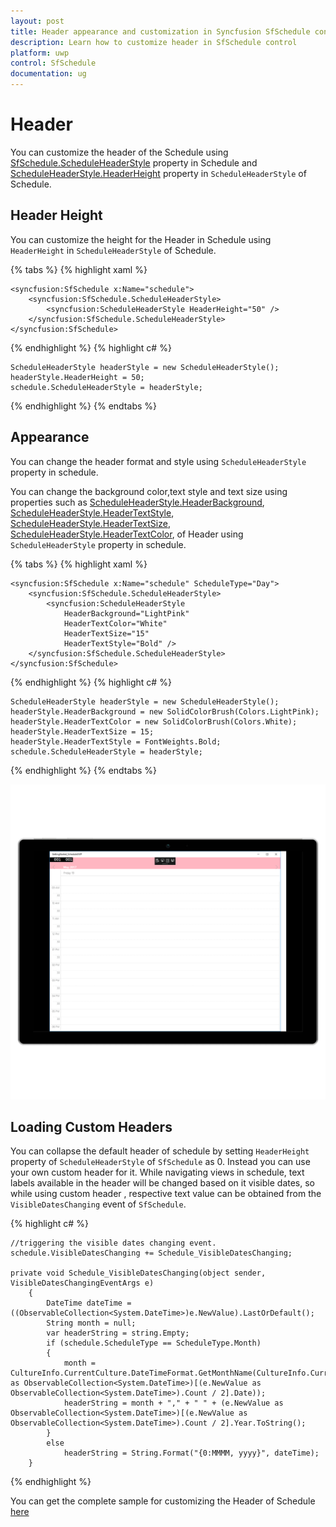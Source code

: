 ```yaml
---     
layout: post     
title: Header appearance and customization in Syncfusion SfSchedule control for UWP     
description: Learn how to customize header in SfSchedule control 
platform: uwp    
control: SfSchedule     
documentation: ug 
---  
```


# Header

You can customize the header of the Schedule using [SfSchedule.ScheduleHeaderStyle](https://help.syncfusion.com/cr/cref_files/uwp/Syncfusion.SfSchedule.UWP~Syncfusion.UI.Xaml.Schedule.SfSchedule~ScheduleHeaderStyle.html) property in Schedule and [ScheduleHeaderStyle.HeaderHeight](https://help.syncfusion.com/cr/cref_files/uwp/Syncfusion.SfSchedule.UWP~Syncfusion.UI.Xaml.Schedule.ScheduleHeaderStyle~HeaderHeight.html) property in `ScheduleHeaderStyle` of Schedule.

## Header Height

You can customize the height for the Header in Schedule using `HeaderHeight` in `ScheduleHeaderStyle` of Schedule.

{% tabs %} 
{% highlight xaml %}
        
    <syncfusion:SfSchedule x:Name="schedule">
        <syncfusion:SfSchedule.ScheduleHeaderStyle>
            <syncfusion:ScheduleHeaderStyle HeaderHeight="50" />
        </syncfusion:SfSchedule.ScheduleHeaderStyle>
    </syncfusion:SfSchedule>
    
{% endhighlight %} 
{% highlight c# %}

	ScheduleHeaderStyle headerStyle = new ScheduleHeaderStyle();
    headerStyle.HeaderHeight = 50;
    schedule.ScheduleHeaderStyle = headerStyle;

{% endhighlight %}
{% endtabs %} 

## Appearance

You can change the header format and style using `ScheduleHeaderStyle` property in schedule.

You can change the background color,text style and text size using properties such as [ScheduleHeaderStyle.HeaderBackground](https://help.syncfusion.com/cr/cref_files/uwp/Syncfusion.SfSchedule.UWP~Syncfusion.UI.Xaml.Schedule.ScheduleHeaderStyle~HeaderBackground.html), [ScheduleHeaderStyle.HeaderTextStyle](https://help.syncfusion.com/cr/cref_files/uwp/Syncfusion.SfSchedule.UWP~Syncfusion.UI.Xaml.Schedule.ScheduleHeaderStyle~HeaderTextStyle.html), [ScheduleHeaderStyle.HeaderTextSize](https://help.syncfusion.com/cr/cref_files/uwp/Syncfusion.SfSchedule.UWP~Syncfusion.UI.Xaml.Schedule.ScheduleHeaderStyle~HeaderTextSize.html), [ScheduleHeaderStyle.HeaderTextColor](https://help.syncfusion.com/cr/cref_files/uwp/Syncfusion.SfSchedule.UWP~Syncfusion.UI.Xaml.Schedule.ScheduleHeaderStyle~HeaderTextColor.html), of Header using `ScheduleHeaderStyle` property in schedule.

{% tabs %} 
{% highlight xaml %}

    <syncfusion:SfSchedule x:Name="schedule" ScheduleType="Day">
        <syncfusion:SfSchedule.ScheduleHeaderStyle>
            <syncfusion:ScheduleHeaderStyle
                HeaderBackground="LightPink"
                HeaderTextColor="White"
                HeaderTextSize="15"
                HeaderTextStyle="Bold" />
        </syncfusion:SfSchedule.ScheduleHeaderStyle>
    </syncfusion:SfSchedule>

{% endhighlight %}
{% highlight c# %}

	ScheduleHeaderStyle headerStyle = new ScheduleHeaderStyle();
    headerStyle.HeaderBackground = new SolidColorBrush(Colors.LightPink);
    headerStyle.HeaderTextColor = new SolidColorBrush(Colors.White);
    headerStyle.HeaderTextSize = 15;
    headerStyle.HeaderTextStyle = FontWeights.Bold;
    schedule.ScheduleHeaderStyle = headerStyle;

{% endhighlight %}
{% endtabs %} 

![](Header_images/HeaderStyle.png) 

## Loading Custom Headers

You can collapse the default header of schedule by setting `HeaderHeight` property of `ScheduleHeaderStyle` of `SfSchedule` as 0. Instead you can use your own custom header for it. While navigating views in schedule, text labels available in the header will be changed based on it visible dates, so while using custom header , respective text value can be obtained from the `VisibleDatesChanging` event of `SfSchedule`.

{% highlight c# %}
    
    //triggering the visible dates changing event.
    schedule.VisibleDatesChanging += Schedule_VisibleDatesChanging; 

    private void Schedule_VisibleDatesChanging(object sender, VisibleDatesChangingEventArgs e)
        {
            DateTime dateTime = ((ObservableCollection<System.DateTime>)e.NewValue).LastOrDefault();
            String month = null;
            var headerString = string.Empty;
            if (schedule.ScheduleType == ScheduleType.Month)
            {
                month = CultureInfo.CurrentCulture.DateTimeFormat.GetMonthName(CultureInfo.CurrentCulture.Calendar.GetMonth((e.NewValue as ObservableCollection<System.DateTime>)[(e.NewValue as ObservableCollection<System.DateTime>).Count / 2].Date));
                headerString = month + "," + " " + (e.NewValue as ObservableCollection<System.DateTime>)[(e.NewValue as ObservableCollection<System.DateTime>).Count / 2].Year.ToString();
            }
            else
                headerString = String.Format("{0:MMMM, yyyy}", dateTime);
        }

{% endhighlight %}

You can get the complete sample for customizing the Header of Schedule [here](http://www.syncfusion.com/downloads/support/directtrac/general/ze/HeaderSample_UWP-317998418.zip) 